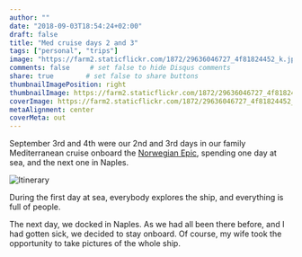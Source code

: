 ```yaml
---
author: ""
date: "2018-09-03T18:54:24+02:00"
draft: false
title: "Med cruise days 2 and 3"
tags: ["personal", "trips"]
image: "https://farm2.staticflickr.com/1872/29636046727_4f81824452_k.jpg"
comments: false     # set false to hide Disqus comments
share: true        # set false to share buttons
thumbnailImagePosition: right
thumbnailImage: https://farm2.staticflickr.com/1872/29636046727_4f81824452_k.jpg
coverImage: https://farm2.staticflickr.com/1872/29636046727_4f81824452_k.jpg
metaAlignment: center
coverMeta: out
---
```


September 3rd and 4th were our 2nd and 3rd days in our family Mediterranean cruise onboard the [Norwegian Epic](https://www.ncl.com/ca/en/cruises/7-day-western-mediterranean-from-barcelona-EPIC7BCNNAPCIVLIVCEQPMIBCN/schedule?&itineraryCode=EPIC7BCNNAPCIVLIVCEQPMIBCN&customerStoriesCurrentPage=1&customerStoriesPageSize=3), spending one day at sea, and the next one in Naples.

<!--more-->

![Itinerary](https://www.ncl.com/sites/default/files/7D_WMed_Bar_NPLS_PM_Bar.gif)

During the first day at sea, everybody explores the ship, and everything is full of people.

The next day, we docked in Naples. As we had all been there before, and I had gotten sick, we decided to stay onboard. Of course, my wife took the opportunity to take pictures of the whole ship.

<div id="flickrembed"></div><div style="position:absolute; top:-70px; display:block; text-align:center; z-index:-1;"></div><script src='https://flickrembed.com/embed_v2.js.php?source=flickr&layout=responsive&input=www.flickr.com/photos/jcortell/albums/72157671698262697&sort=5&by=album&theme=default&scale=fill&limit=100&skin=default&autoplay=true'></script>
